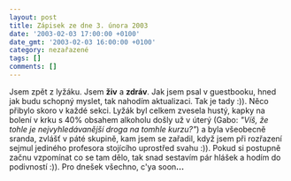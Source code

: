 ```yaml
---
layout: post
title: Zápisek ze dne 3. února 2003
date: '2003-02-03 17:00:00 +0100'
date_gmt: '2003-02-03 16:00:00 +0100'
category: nezařazené
tags: []
comments: []
---
```

<p>Jsem zpět z lyžáku. Jsem <span style="font-weight:bold">živ</span> a <span style="font-weight:bold">zdráv</span>.
Jak jsem psal v guestbooku, hned jak budu schopný myslet, tak nahodím aktualizaci. Tak
je tady :)). Něco přibylo skoro v každé sekci. Lyžák byl celkem zvesela hustý,
kapky na bolení v krku s 40% obsahem alkoholu došly už v úterý (Gabo:<em>
&quot;Víš, že tohle je nejvyhledávanější droga na tomhle kurzu?&quot;</em>) a byla
všeobecně sranda, zvlášť v páté skupině, kam jsem se zařadil, když jsem při
rozřazení sejmul jediného profesora stojícího uprostřed svahu :)). Pokud si
postupně začnu vzpomínat co se tam dělo, tak snad sestavím pár hlášek a hodím do
podivností :)). Pro dnešek všechno, c'ya soon<span style="font-weight:bold">...</span></p>
